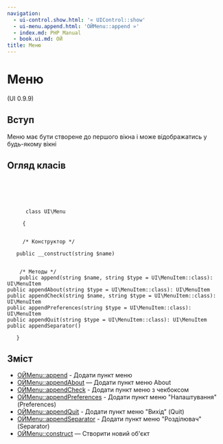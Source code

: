 ```yaml
---
navigation:
  - ui-control.show.html: '« UIControl::show'
  - ui-menu.append.html: 'ОЙMenu::append »'
  - index.md: PHP Manual
  - book.ui.md: ОЙ
title: Меню
---
```

# Меню

(UI 0.9.9)

## Вступ

Меню має бути створене до першого вікна і може відображатись у будь-якому вікні

## Огляд класів

```classsynopsis



    
     
      class UI\Menu
     
     {


     /* Конструктор */
    
   public __construct(string $name)


    /* Методы */
    public append(string $name, string $type = UI\MenuItem::class): UI\MenuItem
public appendAbout(string $type = UI\MenuItem::class): UI\MenuItem
public appendCheck(string $name, string $type = UI\MenuItem::class): UI\MenuItem
public appendPreferences(string $type = UI\MenuItem::class): UI\MenuItem
public appendQuit(string $type = UI\MenuItem::class): UI\MenuItem
public appendSeparator()

   }
```

## Зміст

-   [ОЙMenu::append](ui-menu.append.html) - Додати пункт меню
-   [ОЙMenu::appendAbout](ui-menu.appendabout.html) — Додати пункт меню About
-   [ОЙMenu::appendCheck](ui-menu.appendcheck.html) - Додати пункт меню з чекбоксом
-   [ОЙMenu::appendPreferences](ui-menu.appendpreferences.html) - Додати пункт меню "Налаштування" (Preferences)
-   [ОЙMenu::appendQuit](ui-menu.appendquit.html) - Додати пункт меню "Вихід" (Quit)
-   [ОЙMenu::appendSeparator](ui-menu.appendseparator.html) - Додати пункт меню "Розділювач" (Separator)
-   [ОЙMenu::construct](ui-menu.construct.html) — Створити новий об'єкт
